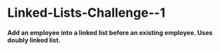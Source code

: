 # Linked-Lists-Challenge--1
#### Add an employee into a linked list before an existing employee. Uses doubly linked list.
